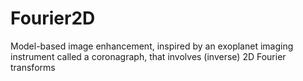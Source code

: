# Fourier2D
Model-based image enhancement, inspired by an exoplanet imaging instrument called a coronagraph, that involves (inverse) 2D Fourier transforms
